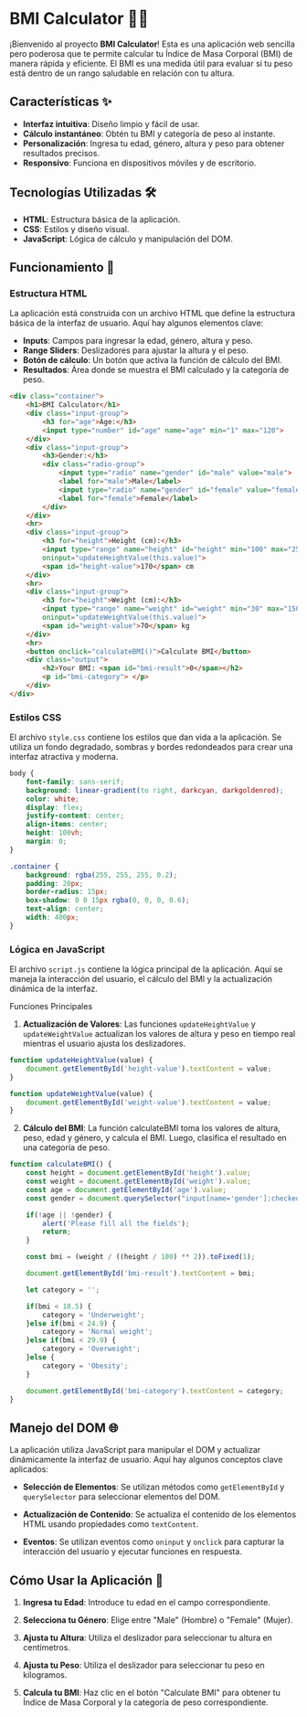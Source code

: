 # BMI Calculator 🏋️‍♂️

¡Bienvenido al proyecto **BMI Calculator**! Esta es una aplicación web sencilla pero poderosa que te permite calcular tu Índice de Masa Corporal (BMI) de manera rápida y eficiente. El BMI es una medida útil para evaluar si tu peso está dentro de un rango saludable en relación con tu altura. 

## Características ✨

- **Interfaz intuitiva**: Diseño limpio y fácil de usar.
- **Cálculo instantáneo**: Obtén tu BMI y categoría de peso al instante.
- **Personalización**: Ingresa tu edad, género, altura y peso para obtener resultados precisos.
- **Responsivo**: Funciona en dispositivos móviles y de escritorio.

## Tecnologías Utilizadas 🛠️

- **HTML**: Estructura básica de la aplicación.
- **CSS**: Estilos y diseño visual.
- **JavaScript**: Lógica de cálculo y manipulación del DOM.

## Funcionamiento 🚀

### Estructura HTML

La aplicación está construida con un archivo HTML que define la estructura básica de la interfaz de usuario. Aquí hay algunos elementos clave:

- **Inputs**: Campos para ingresar la edad, género, altura y peso.
- **Range Sliders**: Deslizadores para ajustar la altura y el peso.
- **Botón de cálculo**: Un botón que activa la función de cálculo del BMI.
- **Resultados**: Área donde se muestra el BMI calculado y la categoría de peso.

```html
<div class="container">
    <h1>BMI Calculator</h1>
    <div class="input-group">
        <h3 for="age">Age:</h3>
        <input type="number" id="age" name="age" min="1" max="120">
    </div>
    <div class="input-group">
        <h3>Gender:</h3>
        <div class="radio-group">
            <input type="radio" name="gender" id="male" value="male">
            <label for="male">Male</label>
            <input type="radio" name="gender" id="female" value="female">
            <label for="female">Female</label>
        </div>
    </div>
    <hr>
    <div class="input-group">
        <h3 for="height">Height (cm):</h3>
        <input type="range" name="height" id="height" min="100" max="250" value="170"
        oninput="updateHeightValue(this.value)">
        <span id="height-value">170</span> cm
    </div>
    <hr>
    <div class="input-group">
        <h3 for="height">Weight (cm):</h3>
        <input type="range" name="weight" id="weight" min="30" max="150" value="70"
        oninput="updateWeightValue(this.value)">
        <span id="weight-value">70</span> kg
    </div>
    <hr>
    <button onclick="calculateBMI()">Calculate BMI</button>
    <div class="output">
        <h2>Your BMI: <span id="bmi-result">0</span></h2>
        <p id="bmi-category"> </p>
    </div>
</div>
```
### Estilos CSS
El archivo `style.css` contiene los estilos que dan vida a la aplicación. Se utiliza un fondo degradado, sombras y bordes redondeados para crear una interfaz atractiva y moderna.

```css
body {
    font-family: sans-serif;
    background: linear-gradient(to right, darkcyan, darkgoldenrod);
    color: white;
    display: flex;
    justify-content: center;
    align-items: center;
    height: 100vh;
    margin: 0;
}

.container {
    background: rgba(255, 255, 255, 0.2);
    padding: 20px;
    border-radius: 15px;
    box-shadow: 0 0 15px rgba(0, 0, 0, 0.6);
    text-align: center;
    width: 400px;
}
```

### Lógica en JavaScript
El archivo `script.js` contiene la lógica principal de la aplicación. Aquí se maneja la interacción del usuario, el cálculo del BMI y la actualización dinámica de la interfaz.

Funciones Principales
1. **Actualización de Valores**: Las funciones `updateHeightValue` y `updateWeightValue` actualizan los valores de altura y peso en tiempo real mientras el usuario ajusta los deslizadores.

```javascript
function updateHeightValue(value) {
    document.getElementById('height-value').textContent = value;
}

function updateWeightValue(value) {
    document.getElementById('weight-value').textContent = value;
}
```
2. **Cálculo del BMI**: La función calculateBMI toma los valores de altura, peso, edad y género, y calcula el BMI. Luego, clasifica el resultado en una categoría de peso.

```javascript
function calculateBMI() {
    const height = document.getElementById('height').value;
    const weight = document.getElementById('weight').value;
    const age = document.getElementById('age').value;
    const gender = document.querySelector("input[name='gender']:checked");

    if(!age || !gender) {
        alert('Please fill all the fields');
        return;
    }

    const bmi = (weight / ((height / 100) ** 2)).toFixed(1);

    document.getElementById('bmi-result').textContent = bmi;

    let category = '';

    if(bmi < 18.5) {
        category = 'Underweight';
    }else if(bmi < 24.9) {
        category = 'Normal weight';
    }else if(bmi < 29.9) {
        category = 'Overweight';
    }else {
        category = 'Obesity';
    }

    document.getElementById('bmi-category').textContent = category;
}
```

## Manejo del DOM 🌐
La aplicación utiliza JavaScript para manipular el DOM y actualizar dinámicamente la interfaz de usuario. Aquí hay algunos conceptos clave aplicados:

- **Selección de Elementos**: Se utilizan métodos como `getElementById` y `querySelector` para seleccionar elementos del DOM.

- **Actualización de Contenido**: Se actualiza el contenido de los elementos HTML usando propiedades como `textContent`.

- **Eventos**: Se utilizan eventos como `oninput` y `onclick` para capturar la interacción del usuario y ejecutar funciones en respuesta.

## Cómo Usar la Aplicación 📝
1. **Ingresa tu Edad**: Introduce tu edad en el campo correspondiente.

1. **Selecciona tu Género**: Elige entre "Male" (Hombre) o "Female" (Mujer).

1. **Ajusta tu Altura**: Utiliza el deslizador para seleccionar tu altura en centímetros.

1. **Ajusta tu Peso**: Utiliza el deslizador para seleccionar tu peso en kilogramos.

1. **Calcula tu BMI**: Haz clic en el botón "Calculate BMI" para obtener tu Índice de Masa Corporal y la categoría de peso correspondiente.